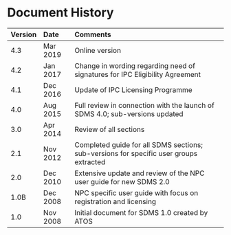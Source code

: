 # Document History

| **Version** | **Date** | **Comments**                                                                           |
| :---------- | :------- | :------------------------------------------------------------------------------------- |
| 4.3         | Mar 2019 | Online version
| 4.2         | Jan 2017 | Change in wording regarding need of signatures for IPC Eligibility Agreement           |
| 4.1         | Dec 2016 | Update of IPC Licensing Programme                                                      |
| 4.0         | Aug 2015 | Full review in connection with the launch of SDMS 4.0; sub-versions updated            |
| 3.0         | Apr 2014 | Review of all sections                                                                 |
| 2.1         | Nov 2012 | Completed guide for all SDMS sections; sub-versions for specific user groups extracted |
| 2.0         | Dec 2010 | Extensive update and review of the NPC user guide for new SDMS 2.0                     |
| 1.0B        | Dec 2008 | NPC specific user guide with focus on registration and licensing                       |
| 1.0         | Nov 2008 | Initial document for SDMS 1.0 created by ATOS                                          |
